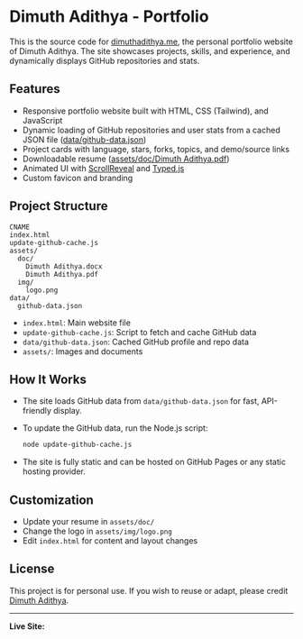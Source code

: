 # Dimuth Adithya - Portfolio

This is the source code for [dimuthadithya.me](https://dimuthadithya.me), the personal portfolio website of Dimuth Adithya. The site showcases projects, skills, and experience, and dynamically displays GitHub repositories and stats.

## Features

- Responsive portfolio website built with HTML, CSS (Tailwind), and JavaScript
- Dynamic loading of GitHub repositories and user stats from a cached JSON file ([data/github-data.json](data/github-data.json))
- Project cards with language, stars, forks, topics, and demo/source links
- Downloadable resume ([assets/doc/Dimuth Adithya.pdf](assets/doc/Dimuth%20Adithya.pdf))
- Animated UI with [ScrollReveal](https://scrollrevealjs.org/) and [Typed.js](https://github.com/mattboldt/typed.js/)
- Custom favicon and branding

## Project Structure

```
CNAME
index.html
update-github-cache.js
assets/
  doc/
    Dimuth Adithya.docx
    Dimuth Adithya.pdf
  img/
    logo.png
data/
  github-data.json
```

- `index.html`: Main website file
- `update-github-cache.js`: Script to fetch and cache GitHub data
- `data/github-data.json`: Cached GitHub profile and repo data
- `assets/`: Images and documents

## How It Works

- The site loads GitHub data from `data/github-data.json` for fast, API-friendly display.
- To update the GitHub data, run the Node.js script:

  ```sh
  node update-github-cache.js
  ```

- The site is fully static and can be hosted on GitHub Pages or any static hosting provider.

## Customization

- Update your resume in `assets/doc/`
- Change the logo in `assets/img/logo.png`
- Edit `index.html` for content and layout changes

## License

This project is for personal use. If you wish to reuse or adapt, please credit [Dimuth Adithya](https://github.com/dimuthadithya).

---

**Live Site:**
